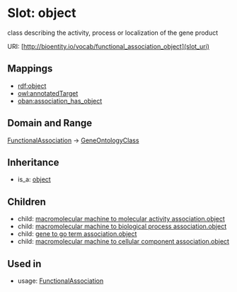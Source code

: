 # Slot: object


class describing the activity, process or localization of the gene product

URI: [http://bioentity.io/vocab/functional_association_object](slot_uri)
## Mappings

 * [rdf:object](http://purl.obolibrary.org/obo/rdf_object)
 * [owl:annotatedTarget](http://purl.obolibrary.org/obo/owl_annotatedTarget)
 * [oban:association_has_object](http://purl.obolibrary.org/obo/oban_association_has_object)
## Domain and Range

[FunctionalAssociation](FunctionalAssociation.md) -> [GeneOntologyClass](GeneOntologyClass.md)
## Inheritance

 *  is_a: [object](object.md)
## Children

 *  child: [macromolecular machine to molecular activity association.object](macromolecular_machine_to_molecular_activity_association_object.md)
 *  child: [macromolecular machine to biological process association.object](macromolecular_machine_to_biological_process_association_object.md)
 *  child: [gene to go term association.object](gene_to_go_term_association_object.md)
 *  child: [macromolecular machine to cellular component association.object](macromolecular_machine_to_cellular_component_association_object.md)
## Used in

 *  usage: [FunctionalAssociation](FunctionalAssociation.md)
